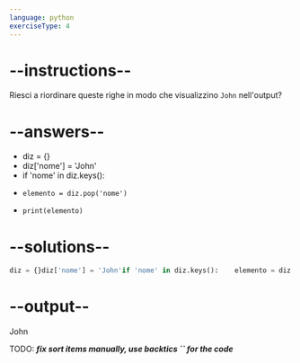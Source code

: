 ```yaml
---
language: python
exerciseType: 4
---
```


# --instructions--

Riesci a riordinare queste righe in modo che visualizzino `John` nell'output?

# --answers--

- diz = {}
- diz['nome'] = 'John'
- if 'nome' in diz.keys():
-     elemento = diz.pop('nome')
-     print(elemento)

# --solutions--

```python
diz = {}diz['nome'] = 'John'if 'nome' in diz.keys():    elemento = diz.pop('nome')    print(elemento)
```

# --output--

John

TODO: ___fix sort items manually, use backtics `` for the code___
